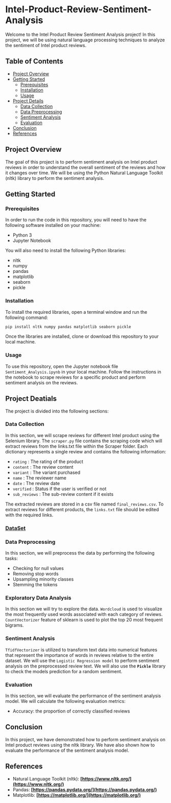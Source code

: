 # Intel-Product-Review-Sentiment-Analysis

Welcome to the Intel Product Review Sentiment Analysis project! In this project, we will be using natural language processing techniques to analyze the sentiment of Intel product reviews.

## Table of Contents
- [Project Overview](#project-overview)
- [Getting Started](#getting-started)
  - [Prerequisites](#prerequisites)
  - [Installation](#installation)
  - [Usage](#usage)
- [Project Details](#project-details)
  - [Data Collection](#data-collection)
  - [Data Preprocessing](#data-preprocessing)
  - [Sentiment Analysis](#sentiment-analysis)
  - [Evaluation](#evaluation)
- [Conclusion](#conclusion)
- [References](#references)

## Project Overview

The goal of this project is to perform sentiment analysis on Intel product reviews in order to understand the overall sentiment of the reviews and how it changes over time. We will be using the Python Natural Language Toolkit (nltk) library to perform the sentiment analysis.

## Getting Started

### Prerequisites

In order to run the code in this repository, you will need to have the following software installed on your machine:

- Python 3
- Jupyter Notebook

You will also need to install the following Python libraries:

- nltk
- numpy
- pandas
- matplotlib
- seaborn
- pickle

### Installation

To install the required libraries, open a terminal window and run the following command:

```bash
pip install nltk numpy pandas matplotlib seaborn pickle
```
Once the libraries are installed, clone or download this repository to your local machine.

### Usage
To use this repository, open the Jupyter notebook file `Sentiment_Analysis.ipynb` in your local machine. Follow the instructions in the notebook to scrape reviews for a specific product and perform sentiment analysis on the reviews.

## Project Deatials
The project is divided into the following sections:

### Data Collection
In this section, we will scrape reviews for different Intel product using the Selenium library. The `scraper.py` file contains the scraping code which will extract reviews from the links.txt file within the Scraper folder. Each dictionary represents a single review and contains the following information:
- `rating` : The rating of the product
- `content` : The review content
- `variant` : The variant purchased
- `name` : The reviewer name
- `date` : The review date
- `verified` : Status if the user is verified or not
- `sub_reviews` : The sub-review content if it exists

The extracted reviews are stored in a csv file named `final_reviews.csv`. To extract reviews for different products, the `links.txt` file should be edited with the required links. 

### [DataSet](https://drive.google.com/file/d/10sEg2LtHh5xGTxMgjU8AcIahqBr-Ww6d/view?usp=sharing)

### Data Preprocessing
In this section, we will preprocess the data by performing the following tasks:
- Checking for null values
- Removing stop words
- Upsampling minority classes
- Stemming the tokens

### Exploratory Data Analysis
In this section we will try to explore the data. `Wordcloud` is used to visualize the most frequently used words associated with each category of reviews. `CountVectorizer` feature of sklearn is used to plot the top 20 most frequent bigrams.

### Sentiment Analysis
`TfidfVectorizer` is utilized to transform text data into numerical features that represent the importance of words in reviews relative to the entire dataset. We will use the `Logistic Regression model` to perform sentiment analysis on the preprocessed review text. We will also use the **`Pickle`** library to check the models prediction for a random sentiment.

### Evaluation
In this section, we will evaluate the performance of the sentiment analysis model. We will calculate the following evaluation metrics:

- Accuracy: the proportion of correctly classified reviews

## Conclusion
In this project, we have demonstrated how to perform sentiment analysis on Intel product reviews using the nltk library. We have also shown how to evaluate the performance of the sentiment analysis model.

## References
- Natural Language Toolkit (nltk): **[https://www.nltk.org/](https://www.nltk.org/)**
- Pandas: **[https://pandas.pydata.org/](https://pandas.pydata.org/)**
- Matplotlib: **[https://matplotlib.org/](https://matplotlib.org/)**
